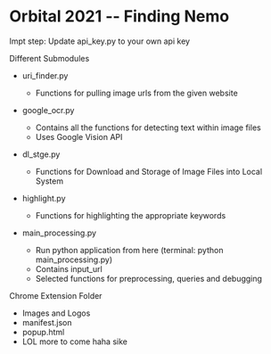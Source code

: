 # Orbital 2021 -- Finding Nemo

Impt step: Update api_key.py to your own api key 

Different Submodules 

- uri_finder.py
  - Functions for pulling image urls from the given website 

- google_ocr.py 
  - Contains all the functions for detecting text within image files 
  - Uses Google Vision API 

- dl_stge.py 
  - Functions for Download and Storage of Image Files into Local System 

- highlight.py
  - Functions for highlighting the appropriate keywords 

- main_processing.py 
  - Run python application from here (terminal: python main_processing.py) 
  - Contains input_url 
  - Selected functions for preprocessing, queries and debugging 

Chrome Extension Folder 
- Images and Logos 
- manifest.json 
- popup.html
- LOL more to come haha sike
